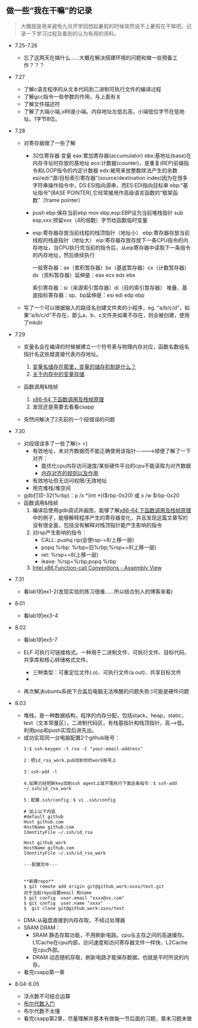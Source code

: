 ## 做一些“我在干嘛”的记录

> 大概就是用来避免九月开学回想起暑假的时候突然说不上暑假在干嘛吧。记录一下学习过程及看到的认为有用的资料。

+ 7.25-7.26
    * 忘了这两天在搞什么……大概在解决搭建环境的问题和做一些预备工作？？？
+ 7.27
    * 了解c语言程序的从文本代码到二进制可执行文件的编译过程
    * 了解gcc指令一些参数的作用，与上面有关
    * 了解文件描述符
    * 了解了大端小端,x86是小端。内存地址左低右高，小端低位字节在低地址。1字节8位。
+ 7.28
    * 对寄存器做了一些了解
        + 32位寄存器 变量
            eax:累加寄存器(accumulator)
            ebx:基地址(base)在内存寻址时存放的基地址
            ecx:计数器(counter)，是重复(REP)前缀指令和LOOP指令的内定计数器
            edx:被用来放整数除法产生的余数
            esi/edi:“源/目标索引寄存器”(source/destination index)因为在很多字符串操作指令中，DS:ESI指向源串，而ES:EDI指向目标串
            ebp:“基址指令”(BASE POINTER),它经常被用作高级语言函数的“框架函数”（frame pointer）
        + push ebp:保存当前ebp
            mov ebp,esp:EBP设为当前堆栈指针
            sub esp,xxx:预留xxx（4的倍数）字节给函数临时变量
        + esp:寄存器存放当前线程的栈顶指针（地址小）
            ebp:寄存器存放当前线程的栈底指针（地址大）
            eip:寄存器存放存放下一条CPU指令的内存地址，当CPU执行完当前的指令后，从eip寄存器中读取下一条指令的内存地址，然后继续执行

            一般寄存器：ax（累积暂存器）bx（基底暂存器）cx（计数暂存器）dx（资料暂存器）延伸是：eax ecx edx ebx

            索引寄存器：si（来源索引暂存器）di（目的索引暂存器）
            堆叠、基底指标寄存器：sp、bp延伸是：esi edi edp ebp

    * 写了一个可以根据输入的路径名创建文件夹的小程序，eg. “a/b/c/d”，如果“a/b/c/d”不存在，那么a、b、c文件夹如果不存在，则会被创建，使用了mkdir
+ 7.29
    * 变量名会在编译的时候被建立一个符号表与物理内存对应，函数名数组名指针名这些就直接代表内存地址。
        1. [变量名储存在那里，变量的储存机制是什么？](https://www.zhihu.com/question/34266997)
        2. [关于内存中的变量存储](https://zhuanlan.zhihu.com/p/26497398)

    * 函数调用&栈帧
        1. [x86-64 下函数调用及栈帧原理](https://zhuanlan.zhihu.com/p/27339191)
        2. 发现还是需要去看看csapp
    * 突然间解决了2天前的一个段错误的问题
+ 7.30
    * 对段错误多了一些了解(> <)
        + 有效地址，未对齐数据而不能正确使用该指针----->顺便了解了一下对齐：
            * 能优化cpu内存访问速度/某些硬件平台的cpu不能读取为对齐数据
            * [内存对齐的规则以及作用](http://www.cppblog.com/snailcong/archive/2009/03/16/76705.html)
        + 有效地址但无访问权限/无效地址
        + 用完堆栈/堆空间
    * gdb打印-32(%rbp)：p /x *(int *)($rbp-0x20)  或   x /w $rbp-0x20
    * 函数调用&栈帧
        1. 编译后使用gdb调试并画图，能够了解[x86-64 下函数调用及栈帧原理](https://zhuanlan.zhihu.com/p/27339191)中的例子，能够解释程序产生的寄存器变化，并且发现这篇文章写的没有很全面，包括没有解释对栈顶指针能产生影响的指令
        2. 对rsp产生影响的指令：
            + CALL: pushq rip(会使rsp-=8/上移一层)
            + popq %rbp: %rbp=旧%rbp;%rsp+=8(上移一层)
            + ret: %rsp+=8(上移一层)
            + leave: %rsp=%rbp;popq %rbp
        3. [Intel x86 Function-call Conventions - Assembly View](http://www.unixwiz.net/techtips/win32-callconv-asm.html)

+ 7.31
    * 看lab1的ex1-2(发现实验的练习很难……所以结合别人的博客来看)
+ 8.01
    * 看lab1的ex3-4
+ 8.02
    * 看lab1的ex5-7
    * ELF  可执行可链接格式。一种用于二进制文件、可执行文件、目标代码、共享库和核心转储格式文件。
        + 三种类型：可重定位文件(.o)、可执行文件(a.out)、共享目标文件
        + 
        
    * 再次解决ubuntu系统下合盖后电脑无法唤醒的问题失败:)可能是硬件问题
    
+ 8.03
    * 堆栈，是一种数据结构，程序的内存分配，包括stack，heap，static，text（文本常量区），二进制代码区，有栈基指针和栈顶指针，高-->低。利用pop和push实现后进先出。
    * 成功实现同一台电脑配置2个github账号：
        ```
        1:$ ssh-keygen -t rsa -C "your-email-address"

        2：把id_rsa_work.pub加到你的work账号上 

        3：ssh-add -l
        
        4.如果已经把新key加到ssh agent上就不需执行下面这条指令：$ ssh-add ~/.ssh/id_rsa_work

        5：配置.ssh/config：$ vi .ssh/config

        # 加上以下内容
        #default github
        Host github.com
        HostName github.com
        IdentityFile ~/.ssh/id_rsa

        Host github_work
        HostName github.com
        IdentityFile ~/.ssh/id_rsa_work 

        ---配置完毕---


        **新建repo**
        $ git remote add origin git@github_work:xxxx/test.git
        对于当前repo设置email 和name
        $ git config  user.email "xxxx@xx.com"
        $ git config  user.name "xxxx"
        $  git clone git@github_work:xxxx/test
        ```
    * DMA:从磁盘直接到内存存取，不经过处理器
    * SRAM DRAM：
        + SRAM 静态存取功能，不用刷新电路。cpu与主存之间的高速缓存。L1Cache在cpu内部，访问速度和访问寄存器文件一样快，L2Cache在cpu外部。
        + DRAM 动态随机存取，刷新电路才能保存数据。也就是平时所说的内存。
    * 看完csapp第一章

+ 8.04-8.05
    * 浮点数不可结合运算
    * [布尔代数入门](http://www.ruanyifeng.com/blog/2016/08/boolean-algebra.html)
    * 布尔代数不太懂
    * 看完csapp第2章，尽量理解并基本有做每一节后面的习题，章末习题未做
